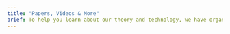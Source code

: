 ```yaml
---
title: "Papers, Videos & More"
brief: To help you learn about our theory and technology, we have organized educational content below.It is designed for anyone who wants to learn about HTM cortical theory and its applications for machine intelligence.
---
```

